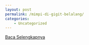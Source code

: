```yaml
---
layout: post
permalink: /mimpi-di-gigit-belalang/
categories:
    - Uncategorized
---
```


[Baca Selengkapnya](/07)